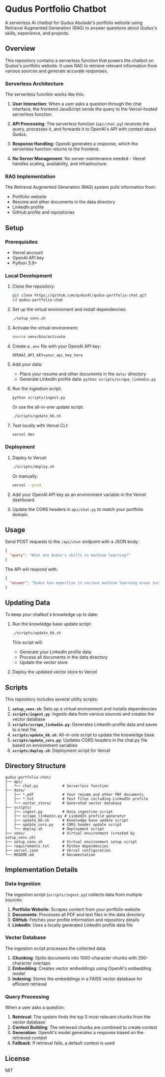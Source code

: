 # Qudus Portfolio Chatbot

A serverless AI chatbot for Qudus Abolade's portfolio website using Retrieval Augmented Generation (RAG) to answer questions about Qudus's skills, experience, and projects.

## Overview

This repository contains a serverless function that powers the chatbot on Qudus's portfolio website. It uses RAG to retrieve relevant information from various sources and generate accurate responses.

### Serverless Architecture

The serverless function works like this:

1. **User Interaction**: When a user asks a question through the chat interface, the frontend JavaScript sends the query to the Vercel-hosted serverless function.

2. **API Processing**: The serverless function (`api/chat.py`) receives the query, processes it, and forwards it to OpenAI's API with context about Qudus.

3. **Response Handling**: OpenAI generates a response, which the serverless function returns to the frontend.

4. **No Server Management**: No server maintenance needed - Vercel handles scaling, availability, and infrastructure.

### RAG Implementation

The Retrieval Augmented Generation (RAG) system pulls information from:

- Portfolio website
- Resume and other documents in the data directory
- LinkedIn profile
- GitHub profile and repositories

## Setup

### Prerequisites

- Vercel account
- OpenAI API key
- Python 3.9+

### Local Development

1. Clone the repository:
   ```bash
   git clone https://github.com/qudus4l/qudus-portfolio-chat.git
   cd qudus-portfolio-chat
   ```

2. Set up the virtual environment and install dependencies:
   ```bash
   ./setup_venv.sh
   ```

3. Activate the virtual environment:
   ```bash
   source venv/bin/activate
   ```

4. Create a `.env` file with your OpenAI API key:
   ```
   OPENAI_API_KEY=your_api_key_here
   ```

5. Add your data:
   - Place your resume and other documents in the `data/` directory
   - Generate LinkedIn profile data: `python scripts/scrape_linkedin.py`

6. Run the ingestion script:
   ```bash
   python scripts/ingest.py
   ```

   Or use the all-in-one update script:
   ```bash
   ./scripts/update_kb.sh
   ```

7. Test locally with Vercel CLI:
   ```bash
   vercel dev
   ```

### Deployment

1. Deploy to Vercel:
   ```bash
   ./scripts/deploy.sh
   ```

   Or manually:
   ```bash
   vercel --prod
   ```

2. Add your OpenAI API key as an environment variable in the Vercel dashboard.

3. Update the CORS headers in `api/chat.py` to match your portfolio domain.

## Usage

Send POST requests to the `/api/chat` endpoint with a JSON body:

```json
{
  "query": "What are Qudus's skills in machine learning?"
}
```

The API will respond with:

```json
{
  "answer": "Qudus has expertise in various machine learning areas including..."
}
```

## Updating Data

To keep your chatbot's knowledge up to date:

1. Run the knowledge base update script:
   ```bash
   ./scripts/update_kb.sh
   ```

   This script will:
   - Generate your LinkedIn profile data
   - Process all documents in the data directory
   - Update the vector store

2. Deploy the updated vector store to Vercel

## Scripts

This repository includes several utility scripts:

1. **`setup_venv.sh`**: Sets up a virtual environment and installs dependencies
2. **`scripts/ingest.py`**: Ingests data from various sources and creates the vector database
3. **`scripts/scrape_linkedin.py`**: Generates LinkedIn profile data and saves to a text file
4. **`scripts/update_kb.sh`**: All-in-one script to update the knowledge base
5. **`scripts/update_cors.py`**: Updates CORS headers in the chat.py file based on environment variables
6. **`scripts/deploy.sh`**: Deployment script for Vercel

## Directory Structure

```
qudus-portfolio-chat/
├── api/
│   └── chat.py           # Serverless function
├── data/
│   ├── *.pdf             # Your resume and other PDF documents
│   ├── *.txt             # Text files including LinkedIn profile
│   └── vector_store/     # Generated vector database
├── scripts/
│   ├── ingest.py         # Data ingestion script
│   ├── scrape_linkedin.py # LinkedIn profile generator
│   ├── update_kb.sh      # Knowledge base update script
│   ├── update_cors.py    # CORS header update script
│   └── deploy.sh         # Deployment script
├── venv/                 # Virtual environment (created by setup_venv.sh)
├── setup_venv.sh         # Virtual environment setup script
├── requirements.txt      # Python dependencies
├── vercel.json           # Vercel configuration
└── README.md             # Documentation
```

## Implementation Details

### Data Ingestion

The ingestion script (`scripts/ingest.py`) collects data from multiple sources:

1. **Portfolio Website**: Scrapes content from your portfolio website
2. **Documents**: Processes all PDF and text files in the data directory
3. **GitHub**: Fetches your profile information and repository details
4. **LinkedIn**: Uses a locally generated LinkedIn profile data file

### Vector Database

The ingestion script processes the collected data:

1. **Chunking**: Splits documents into 1000-character chunks with 200-character overlaps
2. **Embedding**: Creates vector embeddings using OpenAI's embedding model
3. **Indexing**: Stores the embeddings in a FAISS vector database for efficient retrieval

### Query Processing

When a user asks a question:

1. **Retrieval**: The system finds the top 5 most relevant chunks from the vector database
2. **Context Building**: The retrieved chunks are combined to create context
3. **Generation**: OpenAI's model generates a response based on the retrieved context
4. **Fallback**: If retrieval fails, a default context is used

## License

MIT 